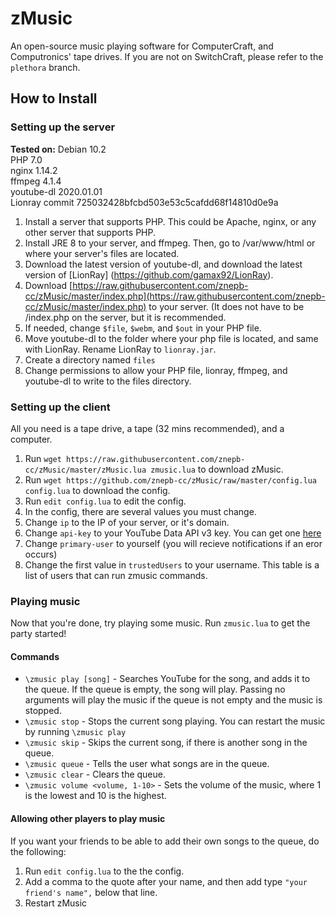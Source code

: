 # zMusic
An open-source music playing software for ComputerCraft, and Computronics' tape drives.
If you are not on SwitchCraft, please refer to the `plethora` branch.

## How to Install
### Setting up the server
**Tested on:**
Debian 10.2  
PHP 7.0  
nginx 1.14.2  
ffmpeg 4.1.4  
youtube-dl 2020.01.01  
Lionray commit 725032428bfcbd503e53c5cafdd68f14810d0e9a  
  
 1. Install a server that supports PHP. This could be Apache,
nginx, or any other server that supports PHP.   
 2. Install JRE 8 to your server, and ffmpeg. Then, go to /var/www/html or where your server's files are located. 
 3. Download the latest version of youtube-dl, and download the latest version of [LionRay] (https://github.com/gamax92/LionRay).
 4. Download [https://raw.githubusercontent.com/znepb-cc/zMusic/master/index.php](https://raw.githubusercontent.com/znepb-cc/zMusic/master/index.php) to your server. (It does not have to be /index.php on the server, but it is recommended.
 5. If needed, change `$file`, `$webm`, and `$out` in your PHP file.
 6. Move youtube-dl to the folder where your php file is located, and same with LionRay. Rename LionRay to `lionray.jar`.
 7. Create a directory named `files`
 8. Change permissions to allow your PHP file, lionray, ffmpeg, and youtube-dl to write to the files directory.

### Setting up the client
All you need is a tape drive, a tape (32 mins recommended), and a computer.

 1. Run `wget https://raw.githubusercontent.com/znepb-cc/zMusic/master/zMusic.lua zmusic.lua` to download zMusic.
 2. Run `wget https://github.com/znepb-cc/zMusic/raw/master/config.lua config.lua` to download the config.
 3. Run `edit config.lua` to edit the config.
 4. In the config, there are several values you must change. 
 5. Change `ip` to the IP of your server, or it's domain.
 6. Change `api-key` to your YouTube Data API v3 key. You can get one [here](https://console.developers.google.com/)
 7. Change `primary-user` to yourself (you will recieve notifications if an eror occurs)
 8. Change the first value in `trustedUsers` to your username. This table is a list of users that can run zmusic commands.

### Playing music
Now that you're done, try playing some music. Run `zmusic.lua` to get the party started!
#### Commands

 - `\zmusic play [song]` - Searches YouTube for the song, and adds it to the queue. If the queue is empty, the song will play. Passing no arguments will play the music if the queue is not empty and the music is stopped.
 - `\zmusic stop` - Stops the current song playing. You can restart the music by running `\zmusic play`
 - `\zmusic skip` - Skips the current song, if there is another song in the queue.
 - `\zmusic queue` - Tells the user what songs are in the queue.
 - `\zmusic clear` - Clears the queue.
 - `\zmusic volume <volume, 1-10>` - Sets the volume of the music, where 1 is the lowest and 10 is the highest.

#### Allowing other players to play music

If you want your friends to be able to add their own songs to the queue, do the following:

 1. Run `edit config.lua` to the the config.
 2. Add a comma to the quote after your name, and then add type `"your friend's name",` below that line.
 3. Restart zMusic

 
